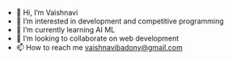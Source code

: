 - 👋 Hi, I’m Vaishnavi
- 👀 I’m interested in development and competitive programming
- 🌱 I’m currently learning AI ML
- 💞️ I’m looking to collaborate on web development
- 📫 How to reach me vaishnavibadony@gmail.com

<!---
Vaishnavi23022003/Vaishnavi23022003 is a ✨ special ✨ repository because its `README.md` (this file) appears on your GitHub profile.
You can click the Preview link to take a look at your changes.
--->
